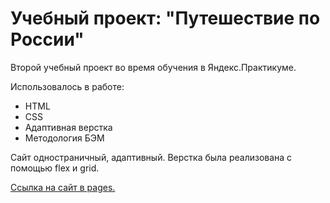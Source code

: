 # Учебный проект: "Путешествие по России"
Второй учебный проект во время обучения в Яндекс.Практикуме.

Использовалось в работе:

* HTML
* CSS
* Адаптивная верстка
* Методология БЭМ

Сайт одностраничный, адаптивный.
Верстка была реализована с помощью flex и grid.


[Ссылка на сайт в pages.](https://smolib.github.io/russian-travel/)
